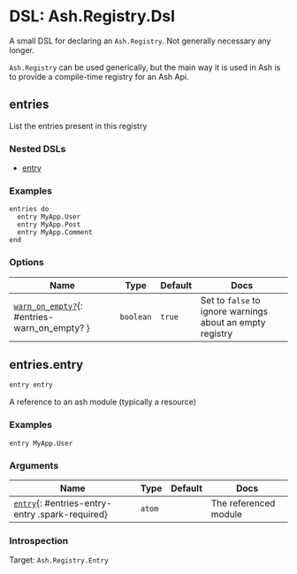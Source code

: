 <!--
This file was generated by Spark. Do not edit it by hand.
-->
# DSL: Ash.Registry.Dsl

A small DSL for declaring an `Ash.Registry`. Not generally necessary any longer.

`Ash.Registry` can be used generically, but the main way it is used in Ash is to provide a compile-time registry for an Ash Api.


## entries
List the entries present in this registry

### Nested DSLs
 * [entry](#entries-entry)


### Examples
```
entries do
  entry MyApp.User
  entry MyApp.Post
  entry MyApp.Comment
end

```




### Options

| Name | Type | Default | Docs |
|------|------|---------|------|
| [`warn_on_empty?`](#entries-warn_on_empty?){: #entries-warn_on_empty? } | `boolean` | `true` | Set to `false` to ignore warnings about an empty registry |



## entries.entry
```elixir
entry entry
```


A reference to an ash module (typically a resource)



### Examples
```
entry MyApp.User
```



### Arguments

| Name | Type | Default | Docs |
|------|------|---------|------|
| [`entry`](#entries-entry-entry){: #entries-entry-entry .spark-required} | `atom` |  | The referenced module |






### Introspection

Target: `Ash.Registry.Entry`





<style type="text/css">.spark-required::after { content: "*"; color: red !important; }</style>

